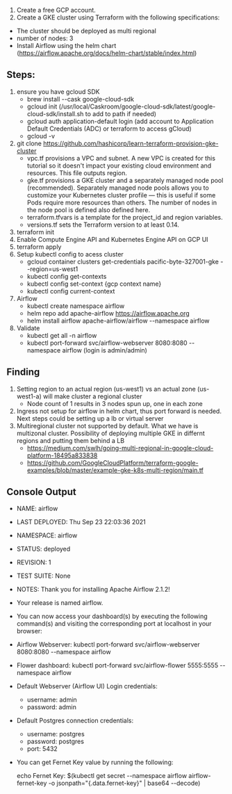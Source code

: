 1. Create a free GCP account.
2. Create a GKE cluster using Terraform with the following specifications:
- The cluster should be deployed as multi regional
- number of nodes: 3
- Install Airflow using the helm chart (https://airflow.apache.org/docs/helm-chart/stable/index.html)


## Steps:
1. ensure you have gcloud SDK
    - brew install --cask google-cloud-sdk
    - gcloud init (/usr/local/Caskroom/google-cloud-sdk/latest/google-cloud-sdk/install.sh to add to path if needed)
    - gcloud auth application-default login (add account to Application Default Credentials (ADC) or terraform to access gCloud)
    - gcloud -v
2. git clone https://github.com/hashicorp/learn-terraform-provision-gke-cluster
    - vpc.tf provisions a VPC and subnet. A new VPC is created for this tutorial so it doesn't impact your existing cloud environment and resources. This file outputs region.
    - gke.tf provisions a GKE cluster and a separately managed node pool (recommended). Separately managed node pools allows you to customize your Kubernetes cluster profile — this is useful if some Pods require more resources than others. The number of nodes in the node pool is defined also defined here.
    - terraform.tfvars is a template for the project_id and region variables.
    - versions.tf sets the Terraform version to at least 0.14.
3. terraform init
4. Enable Compute Engine API and Kubernetes Engine API on GCP UI
5. terraform apply
6. Setup kubectl config to acess cluster
    - gcloud container clusters get-credentials pacific-byte-327001-gke --region=us-west1
    - kubectl config get-contexts
    - kubectl config set-context {gcp context name}
    - kubectl config current-context
7. Airflow
    - kubectl create namespace airflow
    - helm repo add apache-airflow https://airflow.apache.org
    - helm install airflow apache-airflow/airflow --namespace airflow
8. Validate
    - kubectl get all -n airflow
    - kubectl port-forward svc/airflow-webserver 8080:8080 --namespace airflow  (login is admin/admin)


## Finding
1. Setting region to an actual region (us-west1) vs an actual zone (us-west1-a) will make cluster a regional cluster
    - Node count of 1 results in 3 nodes spun up, one in each zone
2. Ingress not setup for airflow in helm chart, thus port forward is needed. Next steps could be setting up a lb or virtual server
3. Multiregional cluster not supported by default. What we have is multizonal cluster. Possibility of deploying multiple GKE in differnt regions and putting them behind a LB
    - https://medium.com/swlh/going-multi-regional-in-google-cloud-platform-18495a833838
    - https://github.com/GoogleCloudPlatform/terraform-google-examples/blob/master/example-gke-k8s-multi-region/main.tf



## Console Output 
- NAME: airflow
- LAST DEPLOYED: Thu Sep 23 22:03:36 2021
- NAMESPACE: airflow
- STATUS: deployed
- REVISION: 1
- TEST SUITE: None
- NOTES:
Thank you for installing Apache Airflow 2.1.2!

- Your release is named airflow.
- You can now access your dashboard(s) by executing the following command(s) and visiting the corresponding port at localhost in your browser:

- Airflow Webserver:     kubectl port-forward svc/airflow-webserver 8080:8080 --namespace airflow
- Flower dashboard:      kubectl port-forward svc/airflow-flower 5555:5555 --namespace airflow
- Default Webserver (Airflow UI) Login credentials:
    - username: admin
    - password: admin
- Default Postgres connection credentials:
    - username: postgres
    - password: postgres
    - port: 5432

- You can get Fernet Key value by running the following:

    echo Fernet Key: $(kubectl get secret --namespace airflow airflow-fernet-key -o jsonpath="{.data.fernet-key}" | base64 --decode)
